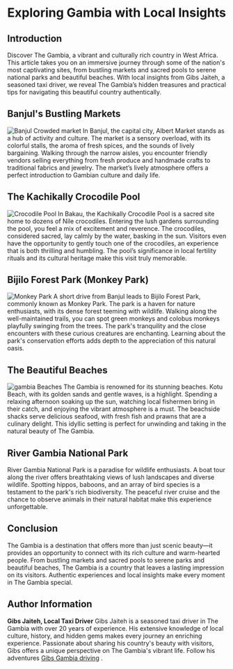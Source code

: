 # Exploring Gambia with Local Insights

## Introduction

Discover The Gambia, a vibrant and culturally rich country in West Africa. This article takes you on an immersive
journey through some of the nation's most captivating sites, from bustling markets and sacred pools to serene national
parks and beautiful beaches. With local insights from Gibs Jaiteh, a seasoned taxi driver, we reveal The Gambia’s hidden
treasures and practical tips for navigating this beautiful country authentically.

## Banjul's Bustling Markets

![Banjul Crowded market](https://softoft.sirv.com/gibs/gambia-crowded-market.webp)
In Banjul, the capital city, Albert Market stands as a hub of activity and culture. The market is a sensory overload,
with its colorful stalls, the aroma of fresh spices, and the sounds of lively bargaining. Walking through the narrow
aisles, you encounter friendly vendors selling everything from fresh produce and handmade crafts to traditional fabrics
and jewelry. The market’s lively atmosphere offers a perfect introduction to Gambian culture and daily life.

## The Kachikally Crocodile Pool

![Crocodile Pool](https://softoft.sirv.com/gibs/gambia-krokodile-park.webp)
In Bakau, the Kachikally Crocodile Pool is a sacred site home to dozens of Nile crocodiles. Entering the lush gardens
surrounding the pool, you feel a mix of excitement and reverence. The crocodiles, considered sacred, lay calmly by the
water, basking in the sun. Visitors even have the opportunity to gently touch one of the crocodiles, an experience that
is both thrilling and humbling. The pool’s significance in local fertility rituals and its cultural heritage make this
visit truly memorable.

## Bijilo Forest Park (Monkey Park)
![Monkey Park](https://softoft.sirv.com/gibs/gambia-monkey-park.webp)
A short drive from Banjul leads to Bijilo Forest Park, commonly known as Monkey Park. The park is a haven for nature
enthusiasts, with its dense forest teeming with wildlife. Walking along the well-maintained trails, you can spot green
monkeys and colobus monkeys playfully swinging from the trees. The park's tranquility and the close encounters with
these curious creatures are enchanting. Learning about the park's conservation efforts adds depth to the appreciation of
this natural oasis.

## The Beautiful Beaches
![gambia Beaches](https://softoft.sirv.com/gibs/gambia-beach-sunset)
The Gambia is renowned for its stunning beaches. Kotu Beach, with its golden sands and gentle waves, is a highlight.
Spending a relaxing afternoon soaking up the sun, watching local fishermen bring in their catch, and enjoying the
vibrant atmosphere is a must. The beachside shacks serve delicious seafood, with fresh fish and prawns that are a
culinary delight. This idyllic setting is perfect for unwinding and taking in the natural beauty of The Gambia.

## River Gambia National Park

River Gambia National Park is a paradise for wildlife enthusiasts. A boat tour along the river offers breathtaking views
of lush landscapes and diverse wildlife. Spotting hippos, baboons, and an array of bird species is a testament to the
park's rich biodiversity. The peaceful river cruise and the chance to observe animals in their natural habitat make this
experience unforgettable.

## Conclusion

The Gambia is a destination that offers more than just scenic beauty—it provides an opportunity to connect with its rich
culture and warm-hearted people. From bustling markets and sacred pools to serene parks and beautiful beaches, The
Gambia is a country that leaves a lasting impression on its visitors. Authentic experiences and local insights make
every moment in The Gambia special.

## Author Information

**Gibs Jaiteh, Local Taxi Driver**
Gibs Jaiteh is a seasoned taxi driver in The Gambia with over 20 years of experience. His extensive knowledge of local
culture, history, and hidden gems makes every journey an enriching experience. Passionate about sharing his country's
beauty with visitors, Gibs offers a unique perspective on The Gambia's vibrant life. Follow his adventures [Gibs Gambia driving](https://www.gibsgambia.tours) .

